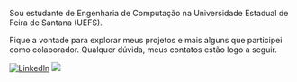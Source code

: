 Sou estudante de Engenharia de Computação na Universidade Estadual de Feira de Santana (UEFS). 
<p>Fique a vontade para explorar meus projetos e mais alguns que participei como colaborador. Qualquer dúvida, meus contatos estão logo a seguir. </p>

[![Linkedln](https://img.shields.io/badge/LinkedIn-0077B5?style=for-the-badge&logo=linkedin&logoColor=white)](https://www.linkedin.com/in/gabriel-silva-657845237/)
<a href = "mailto:gabrielnetbrine@gmail.com"> <img src="https://img.shields.io/badge/-Gmail-%23333?style=for-the-badge&logo=gmail&logoColor=white" target="_blank"></a>

</div>
